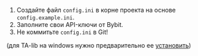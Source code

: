 1. Создайте файл `config.ini` в корне проекта на основе `config.example.ini`.
2. Заполните свои API-ключи от Bybit.
3. Не коммитьте `config.ini` в Git!

(для TA-lib на windows нужно предварительно ее [установить](https://ta-lib.org))